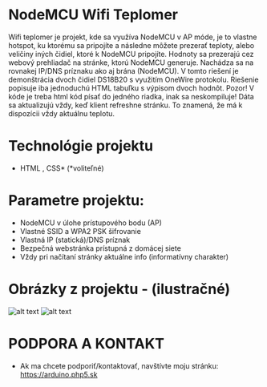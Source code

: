 # NodeMCU Wifi Teplomer
Wifi teplomer je projekt, kde sa využíva NodeMCU v AP móde, je to vlastne hotspot, ku ktorému sa pripojíte a následne môžete prezerať teploty, alebo veličiny iných čidiel, ktoré k NodeMCU pripojíte. Hodnoty sa prezerajú cez webový prehliadač na stránke, ktorú NodeMCU generuje. Nachádza sa na rovnakej IP/DNS príznaku ako aj brána (NodeMCU). V tomto riešení je demonštrácia dvoch čidiel DS18B20 s využitím OneWire protokolu. Riešenie popisuje iba jednoduchú HTML tabuľku s výpisom dvoch hodnôt. Pozor! V kóde je treba html kód písať do jedného riadka, inak sa neskompiluje! Dáta sa aktualizujú vždy, keď klient refreshne stránku. To znamená, že má k dispozícii vždy aktuálnu teplotu.
# Technológie projektu
* HTML , CSS* (*voliteľné)
# Parametre projektu:
* NodeMCU v úlohe prístupového bodu (AP)
* Vlastné SSID a WPA2 PSK šifrovanie
* Vlastná IP (statická)/DNS príznak
* Bezpečná webstránka prístupná z domácej siete
* Vždy pri načítaní stránky aktuálne info (informatívny charakter)
# Obrázky z projektu - (ilustračné)
![alt text](https://arduino.php5.sk/images/wifiteplomer.png)
![alt text](https://arduino.php5.sk/images/wifiteplomer2.jpg)
# PODPORA A KONTAKT
* Ak ma chcete podporiť/kontaktovať, navštívte moju stránku: https://arduino.php5.sk
 
